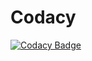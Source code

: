 

# Codacy
[![Codacy Badge](https://api.codacy.com/project/badge/Grade/67f5866ff0cb4cb88ab94582d6f4ddbc)](https://www.codacy.com/app/shivajindal/ibm-w2-matchzone-server?utm_source=github.com&amp;utm_medium=referral&amp;utm_content=stackroute-immersive/ibm-w2-matchzone-server&amp;utm_campaign=Badge_Grade)

